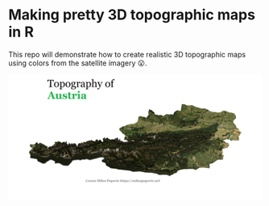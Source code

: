 # Making pretty 3D topographic maps in R

This repo will demonstrate how to create realistic 3D topographic maps using colors from the satellite imagery 😮.

![alt text](https://github.com/milos-agathon/making-pretty_3d-topographic-maps-in-r/blob/main/austria_dem.png?raw=true)

